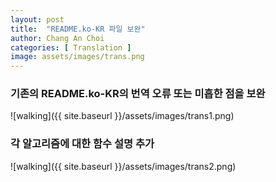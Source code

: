 ```yaml
---
layout: post
title:  "README.ko-KR 파일 보완"
author: Chang An Choi
categories: [ Translation ]
image: assets/images/trans.png
---
```


### 기존의 README.ko-KR의 번역 오류 또는 미흡한 점을 보완
![walking]({{ site.baseurl }}/assets/images/trans1.png)

### 각 알고리즘에 대한 함수 설명 추가
![walking]({{ site.baseurl }}/assets/images/trans2.png)
